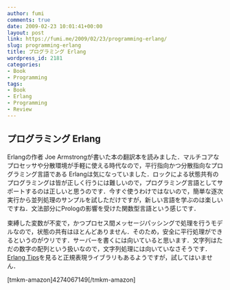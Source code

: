 ```yaml
---
author: fumi
comments: true
date: 2009-02-23 10:01:41+00:00
layout: post
link: https://fumi.me/2009/02/23/programming-erlang/
slug: programming-erlang
title: プログラミング Erlang
wordpress_id: 2181
categories:
- Book
- Programming
tags:
- Book
- Erlang
- Programming
- Review
---
```


## プログラミング Erlang







Erlangの作者 Joe Armstrongが書いた本の翻訳本を読みました．マルチコアなプロセッサや分散環境が手軽に使える時代なので，平行指向かつ分散指向なプログラミング言語である Erlangは気になっていました．ロックによる状態共有のプログラミングは皆が正しく行うには難しいので，プログラミング言語としてサポートするのは正しいと思うのです．今すぐ使うわけではないので，簡単な逐次実行から並列処理のサンプルを試しただけですが，新しい言語を学ぶのは楽しいですね．文法部分にPrologの影響を受けた関数型言語という感じです．




束縛した変数が不変で，かつプロセス間メッセージパッシングで処理を行うモデルなので，状態の共有はほとんどありません．そのため，安全に平行処理ができるというのがウリです．サーバーを書くには向いていると思います．文字列はただの数字の配列という扱いなので，文字列処理には向いていなさそうです．[Erlang Tips](http://www.mikage.to/erlang/)を見ると正規表現ライブラリもあるようですが，試してはいません．





[tmkm-amazon]4274067149[/tmkm-amazon]
